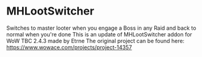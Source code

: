 # MHLootSwitcher
Switches to master looter when you engage a Boss in any Raid and back to normal when you're done
This is an update of MHLootSwitcher addon for WoW TBC 2.4.3 made by Etrne
The original project can be found here: https://www.wowace.com/projects/project-14357